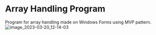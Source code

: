 # Array Handling Program

Program for array handling made on Windows Forms using MVP pattern.
![image_2023-03-20_12-14-03](https://user-images.githubusercontent.com/60883514/226310197-5ad0bc31-1ea6-4e5b-8f4b-4db9e50b414e.png)
